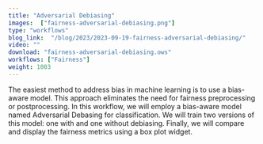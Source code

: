 ```yaml
---
title: "Adversarial Debiasing"
images:  ["fairness-adversarial-debiasing.png"]
type: "workflows"
blog_link:  "/blog/2023/2023-09-19-fairness-adversarial-debiasing/"
video: ""
download: "fairness-adversarial-debiasing.ows"
workflows: ["Fairness"]
weight: 1003
---
```


The easiest method to address bias in machine learning is to use a bias-aware model. This approach eliminates the need for fairness preprocessing or postprocessing. In this workflow, we will employ a bias-aware model named Adversarial Debasing for classification. We will train two versions of this model: one with and one without debiasing. Finally, we will compare and display the fairness metrics using a box plot widget.